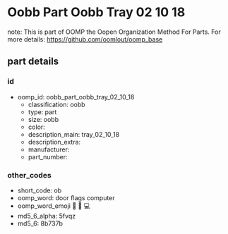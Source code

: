 # Oobb Part Oobb Tray 02 10 18  

note: This is part of OOMP the Oopen Organization Method For Parts. For more details: https://github.com/oomlout/oomp_base

##  part details





### id
* oomp_id: oobb_part_oobb_tray_02_10_18
  * classification: oobb
  * type: part
  * size: oobb
  * color: 
  * description_main: tray_02_10_18
  * description_extra: 
  * manufacturer: 
  * part_number: 

### other_codes
* short_code: ob
* oomp_word: door flags computer
* oomp_word_emoji :door: :flags: :computer:
* md5_6_alpha: 5fvqz
* md5_6: 8b737b